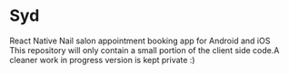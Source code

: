 # Syd
React Native Nail salon appointment booking app for Android and iOS   
This repository will only contain a small portion of the client side code.A cleaner work in progress version is kept private :)
